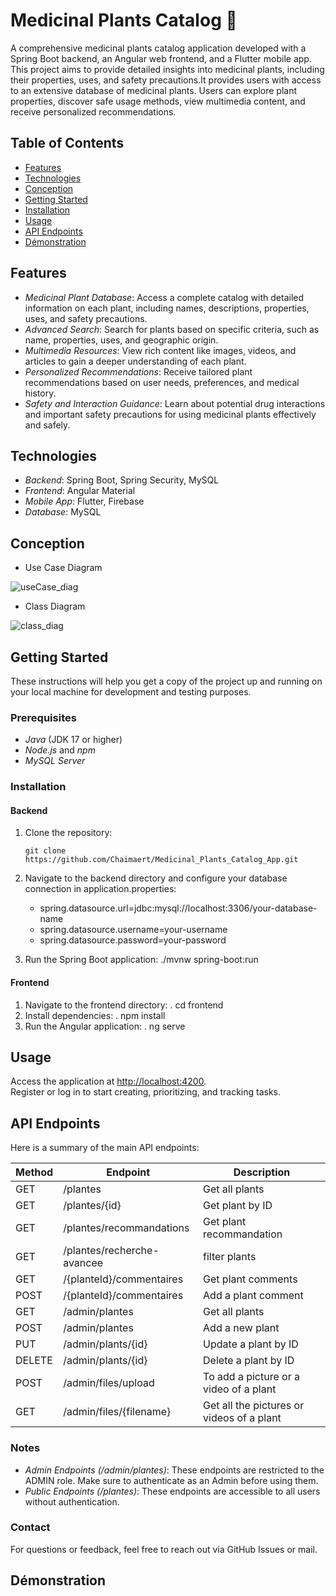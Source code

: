 # Medicinal Plants Catalog 🌿

A comprehensive medicinal plants catalog application developed with a Spring Boot backend, an Angular web frontend, and a Flutter mobile app. 
This project aims to provide detailed insights into medicinal plants, including their properties, uses, and safety precautions.It provides users with access to an extensive database of medicinal plants. Users can explore plant properties, discover safe usage methods, view multimedia content, and receive personalized recommendations.

## Table of Contents
- [Features](#features)
- [Technologies](#technologies)
- [Conception](#concception)
- [Getting Started](#getting-started)
- [Installation](#installation)
- [Usage](#usage)
- [API Endpoints](#api-endpoints)
- [Démonstration](#démonstration)

## Features
  - *Medicinal Plant Database*: Access a complete catalog with detailed information on each plant, including names, descriptions, properties, uses, and safety precautions.
  - *Advanced Search*: Search for plants based on specific criteria, such as name, properties, uses, and geographic origin.
  - *Multimedia Resources*: View rich content like images, videos, and articles to gain a deeper understanding of each plant.
  - *Personalized Recommendations*: Receive tailored plant recommendations based on user needs, preferences, and medical history.
  - *Safety and Interaction Guidance*: Learn about potential drug interactions and important safety precautions for using medicinal plants effectively and safely.

## Technologies
  - *Backend*: Spring Boot, Spring Security, MySQL
  - *Frontend*: Angular Material
  - *Mobile App*: Flutter, Firebase
  - *Database*: MySQL
    
## Conception

 - Use Case Diagram

![useCase_diag](https://github.com/user-attachments/assets/a7574db2-4d65-4cc3-8184-de2e96c1d5f9)

 - Class Diagram

![class_diag](https://github.com/user-attachments/assets/e50c5b46-6376-4345-85c1-263a8902eb7f)


## Getting Started
These instructions will help you get a copy of the project up and running on your local machine for development and testing purposes.

### Prerequisites
  - *Java* (JDK 17 or higher)
  - *Node.js* and *npm*
  - *MySQL Server*

### Installation

#### Backend
1. Clone the repository:
   ```
   git clone https://github.com/Chaimaert/Medicinal_Plants_Catalog_App.git

2. Navigate to the backend directory and configure your database connection in application.properties:
    - spring.datasource.url=jdbc:mysql://localhost:3306/your-database-name
    - spring.datasource.username=your-username
    - spring.datasource.password=your-password
  
3. Run the Spring Boot application:
   ./mvnw spring-boot:run
   
#### Frontend
1. Navigate to the frontend directory:
   . cd frontend
2. Install dependencies:
   . npm install
3. Run the Angular application:
   . ng serve

## Usage
Access the application at [http://localhost:4200](http://localhost:4200).  
Register or log in to start creating, prioritizing, and tracking tasks.

## API Endpoints
Here is a summary of the main API endpoints:

| Method | Endpoint           | Description                  |
|--------|---------------------|------------------------------|
| GET    | /plantes          | Get all plants     |
| GET    | /plantes/{id}     | Get  plant by ID |
| GET    | /plantes/recommandations  | Get plant recommandation|
| GET    | /plantes/recherche-avancee  | filter plants|
| GET    | /{planteId}/commentaires  | Get plant comments|
| POST    | /{planteId}/commentaires  | Add a plant comment|
| GET    | /admin/plantes     | Get all plants|
| POST   | /admin/plantes          | Add a new plant  |
| PUT    | /admin/plants/{id}     | Update a plant by ID |
| DELETE | /admin/plants/{id}     | Delete a plant by ID |
| POST    | /admin/files/upload     | To add a picture or a video of a  plant|
| GET    | /admin/files/{filename}   | Get all the pictures or videos of a  plant|

### Notes

  - *Admin Endpoints (/admin/plantes)*: These endpoints are restricted to the ADMIN role. Make sure to authenticate as an Admin before using them.
  - *Public Endpoints (/plantes)*: These endpoints are accessible to all users without authentication.


### Contact
For questions or feedback, feel free to reach out via GitHub Issues or mail.

## Démonstration

